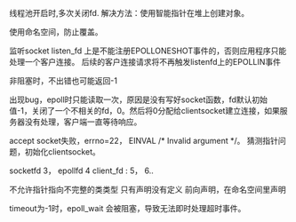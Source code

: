 线程池开启时,多次关闭fd. 解决方法：使用智能指针在堆上创建对象。

使用命名空间，防止覆盖。

监听socket listen_fd 上是不能注册EPOLLONESHOT事件的，否则应用程序只能处理一个客户连接。
后续的客户连接请求将不再触发listenfd上的EPOLLIN事件

非阻塞时，不出错也可能返回-1

出现bug，epoll时只能读取一次，原因是没有写好socket函数，fd默认初始值-1，关闭了一个不相关的fd，0。然后将0分配给clientsocket建立连接，如果服务器没有处理，客户端一直等待响应。

accept socket失败，errno=22， EINVAL	/* Invalid argument */。 猜测指针问题，初始化clientsocket。

socketfd 3，
epollfd 4
client_fd : 5， 6..

不允许指针指向不完整的类类型  只有声明没有定义 前向声明，在命名空间里声明

timeout为-1时，epoll_wait 会被阻塞，导致无法即时处理超时事件。